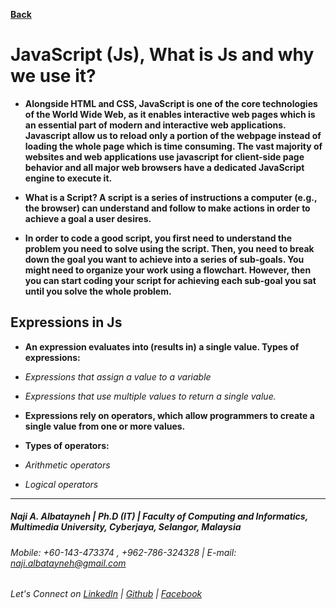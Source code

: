[**Back**](https://naji-albatayneh.github.io/reading-notes)

# JavaScript (Js), What is Js and why we use it?

- **Alongside HTML and CSS, JavaScript is one of the core technologies of the World Wide Web, as it enables interactive web pages which is an essential part of modern and interactive web applications. Javascript allow us to reload only a portion of the webpage instead of loading the whole page which is time consuming. The vast majority of websites and web applications use javascript for client-side page behavior and all major web browsers have a dedicated JavaScript engine to execute it.**

- **What is a Script? A script is a series of instructions a computer (e.g., the browser) can understand and follow to make actions in order to achieve a goal a user desires.**

- **In order to code a good script, you first need to understand the problem you need to solve using the script. Then, you need to break down the goal you want to achieve into a series of sub-goals. You might need to organize your work using a flowchart. However, then you can start coding your script for achieving each sub-goal you sat until you solve the whole problem.**

## Expressions in Js

- **An expression evaluates into (results in) a single value. Types of expressions:**
- *Expressions that assign a value to a variable*
- *Expressions that use multiple values to return a single value.*

- **Expressions rely on operators, which allow programmers to create a single value from one or more values.**

- **Types of operators:**
- *Arithmetic operators*
- *Logical operators*



________________________________________________________
##### Naji A. Albatayneh | Ph.D (IT) | Faculty of Computing and Informatics, Multimedia University, Cyberjaya, Selangor, Malaysia

###### Mobile: +60-143-473374 , +962-786-324328 | E-mail: naji.albatayneh@gmail.com

###### Let's Connect on [LinkedIn](https://www.linkedin.com/in/naji-a-albatayneh/) | [Github](https://github.com/naji-albatayneh) | [Facebook](https://web.facebook.com/naji.albatayneh/)